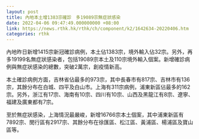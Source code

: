 ```yaml
---
layout: post
title: 內地本土增1383宗確診　多19089宗無症狀感染
date: 2022-04-06 09:47:49.000000000 +08:00
link: https://news.rthk.hk/rthk/ch/component/k2/1642634-20220406.htm
categories: rthk
---
```


內地昨日新增1415宗新冠確診病例，本土佔1383宗，境外輸入佔32宗。另外，再多19199名無症狀感染者，包括19089宗本土及110宗境外輸入個案。新增確診病例與無症狀感染的總數，突破2萬宗，創疫情新高。

本土確診病例方面，吉林省佔最多的973宗，其中長春市有817宗、吉林市有136宗，其餘分布在白城、四平及白山市。上海有311宗病例，浦東新區佔最多的162宗。另外，浙江有17宗、海南有10宗、四川有10宗、山西及黑龍江有8宗、遼寧、福建及廣東都有7宗。

至於無症狀感染，上海情況最嚴峻，新增16766宗本土個案，其中浦東新區有7892宗、閔行區有2917宗、其餘分布在徐匯區、松江區、黃浦區、楊浦區及寶山區等。
